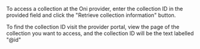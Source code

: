 To access a collection at the Oni provider, enter the collection ID in the provided field and click the "Retrieve collection information" button.

To find the collection ID visit the provider portal, view the page of the collection you want to access, and the collection ID will be the text labelled "@id"
